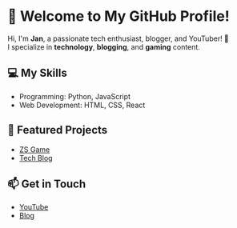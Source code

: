 # 🌟 Welcome to My GitHub Profile!

Hi, I'm **Jan**, a passionate tech enthusiast, blogger, and YouTuber! 🚀  
I specialize in **technology**, **blogging**, and **gaming** content.

## 💻 My Skills
- Programming: Python, JavaScript
- Web Development: HTML, CSS, React

## 📂 Featured Projects
- [ZS Game](https://github.com/your-repo)
- [Tech Blog](https://your-blog-link)

## 📫 Get in Touch
- [YouTube](https://youtube.com/your-channel)
- [Blog](https://your-blog-link)
